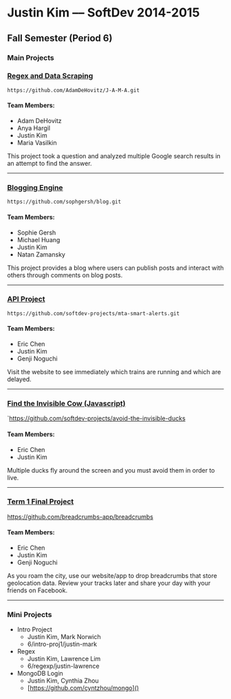 # Justin Kim –– SoftDev 2014-2015

## Fall Semester (Period 6)

### Main Projects

### [Regex and Data Scraping](https://github.com/AdamDeHovitz/J-A-M-A)
`https://github.com/AdamDeHovitz/J-A-M-A.git`
#### Team Members:
* Adam DeHovitz
* Anya Hargil
* Justin Kim
* Maria Vasilkin

This project took a question and analyzed multiple Google search results in an attempt to find the answer.

---

### [Blogging Engine](https://github.com/sophgersh/blog)
`https://github.com/sophgersh/blog.git`
#### Team Members:
* Sophie Gersh
* Michael Huang
* Justin Kim
* Natan Zamansky

This project provides a blog where users can publish posts and interact with others through comments on blog posts.

---

### [API Project](https://github.com/softdev-projects/mta-smart-alerts)
`https://github.com/softdev-projects/mta-smart-alerts.git`
#### Team Members:
* Eric Chen
* Justin Kim
* Genji Noguchi

Visit the website to see immediately which trains are running and which are delayed.

---

### [Find the Invisible Cow (Javascript)](https://github.com/softdev-projects/avoid-the-invisible-ducks)
`https://github.com/softdev-projects/avoid-the-invisible-ducks
#### Team Members:
* Eric Chen
* Justin Kim

Multiple ducks fly around the screen and you must avoid them in order to live.

---

### [Term 1 Final Project](https://github.com/breadcrumbs-app/breadcrumbs)
  https://github.com/breadcrumbs-app/breadcrumbs
#### Team Members:
* Eric Chen
* Justin Kim
* Genji Noguchi

As you roam the city, use our website/app to drop breadcrumbs that store geolocation data. Review your tracks later and share your day with your friends on Facebook.

---

### Mini Projects

* Intro Project
  * Justin Kim, Mark Norwich
  * 6/intro-proj1/justin-mark
* Regex
  * Justin Kim, Lawrence Lim
  * 6/regexp/justin-lawrence
* MongoDB Login
  * Justin Kim, Cynthia Zhou
  * [https://github.com/cyntzhou/mongo]()